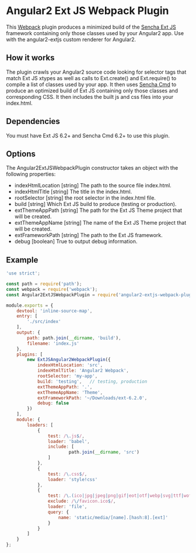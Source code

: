 # Angular2 Ext JS Webpack Plugin

This [Webpack](http://webpack.github.io/) plugin produces a minimized build of the [Sencha Ext JS](https://www.sencha.com/products/extjs) framework containing only those classes used by your Angular2 app.  Use with the angular2-extjs custom renderer for Angular2.

## How it works
The plugin crawls your Angular2 source code looking for selector tags that match Ext JS xtypes as well as calls to Ext.create() and Ext.require() to compile a list of classes used by your app.  It then uses [Sencha Cmd](https://www.sencha.com/products/extjs/cmd-download/) to produce an optimized build of Ext JS containing only those classes and corresponding CSS.  It then includes the built js and css files into your index.html.

## Dependencies
You must have Ext JS 6.2+ and Sencha Cmd 6.2+ to use this plugin.

## Options
The Angular2ExtJSWebpackPlugin constructor takes an object with the following properties:

* indexHtmlLocation [string] The path to the source file index.html.
* indexHtmlTitle [string] The title in the index.html.
* rootSelector [string] the root selector in the index.html file.
* build [string] Which Ext JS build to produce (testing or production).
* extThemeAppPath [string] The path for the Ext JS Theme project that will be created.
* extThemeAppName [string] The name of the Ext JS Theme project that will be created.
* extFrameworkPath [string] The path to the Ext JS framework.
* debug [boolean] True to output debug information.

## Example

```javascript
'use strict';

const path = require('path');
const webpack = require('webpack');
const Angular2ExtJSWebpackPlugin = require('angular2-extjs-webpack-plugin');

module.exports = {
	devtool: 'inline-source-map',
	entry: [
		'./src/index'
	],
	output: {
		path: path.join(__dirname, 'build'),
		filename: 'index.js'
	},
	plugins: [
		new ExtJSAngular2WebpackPlugin({
			indexHtmlLocation: 'src',
			indexHtmlTitle: 'Angular2 Webpack',
			rootSelector: 'my-app',
			build: 'testing',	// testing, production
			extThemeAppPath: '.',
			extThemeAppName: 'Theme',
			extFrameworkPath: '~/Downloads/ext-6.2.0',
			debug: false
		})
	],
	module: {
		loaders: [
			{
				test: /\.js$/,
				loader: 'babel',
				include: [
						path.join(__dirname, 'src')
				]
			},
			{
				test: /\.css$/,
				loader: 'style!css'
			},
			{
				test: /\.(ico|jpg|jpeg|png|gif|eot|otf|webp|svg|ttf|woff|woff2)(\?.*)?$/,
				exclude: /\/favicon.ico$/,
				loader: 'file',
				query: {
					name: 'static/media/[name].[hash:8].[ext]'
				}
			}
		]
	}
};
```
